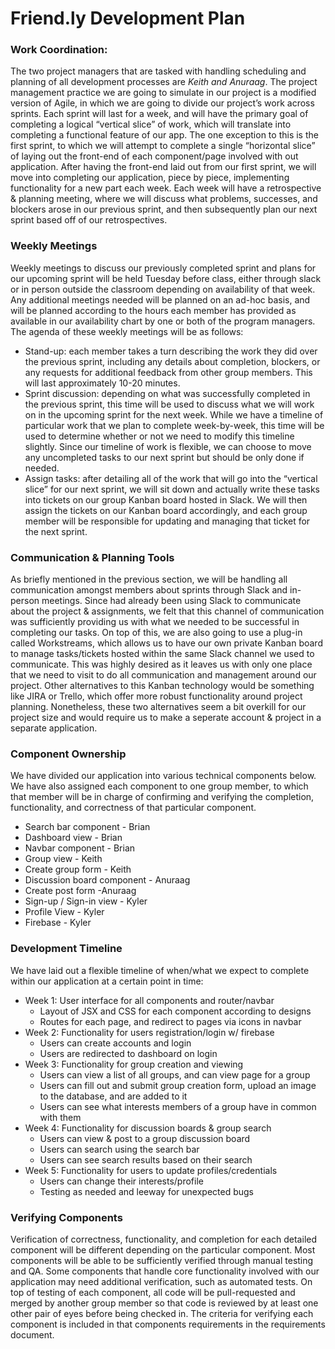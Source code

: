 # Friend.ly Development Plan

### Work Coordination:
The two project managers that are tasked with handling scheduling and planning of all development processes are *Keith and Anuraag*.
The project management practice we are going to simulate in our project is a modified version of Agile, in which we are going to divide our project’s work across sprints. Each sprint will last for a week, and will have the primary goal of completing a logical “vertical slice” of work, which will translate into completing a functional feature of our app. The one exception to this is the first sprint, to which we will attempt to complete a single “horizontal slice” of laying out the front-end of each component/page involved with out application. After having the front-end laid out from our first sprint, we will move into completing our application, piece by piece, implementing functionality for a new part each week. Each week will have a retrospective & planning meeting, where we will discuss what problems, successes, and blockers arose in our previous sprint, and then subsequently plan our next sprint based off of our retrospectives. 

### Weekly Meetings
Weekly meetings to discuss our previously completed sprint and plans for our upcoming sprint will be held Tuesday before class, either through slack or in person outside the classroom depending on availability of that week. Any additional meetings needed will be planned on an ad-hoc basis, and will be planned according to the hours each member has provided as available in our availability chart by one or both of the program managers.
The agenda of these weekly meetings will be as follows:
- Stand-up: each member takes a turn describing the work they did over the previous sprint, including any details about completion, blockers, or any requests for additional feedback from other group members. This will last approximately 10-20 minutes.
- Sprint discussion: depending on what was successfully completed in the previous sprint, this time will be used to discuss what we will work on in the upcoming sprint for the next week. While we have a timeline of particular work that we plan to complete week-by-week, this time will be used to determine whether or not we need to modify this timeline slightly. Since our timeline of work is flexible, we can choose to move any uncompleted tasks to our next sprint but should be only done if needed.
- Assign tasks: after detailing all of the work that will go into the “vertical slice” for our next sprint, we will sit down and actually write these tasks into tickets on our group Kanban board hosted in Slack. We will then assign the tickets on our Kanban board accordingly, and each group member will be responsible for updating and managing that ticket for the next sprint.

### Communication & Planning Tools
As briefly mentioned in the previous section, we will be handling all communication amongst members about sprints through Slack and in-person meetings. Since had already been using Slack to communicate about the project & assignments, we felt that this channel of communication was sufficiently providing us with what we needed to be successful in completing our tasks. On top of this, we are also going to use a plug-in called Workstreams, which allows us to have our own private Kanban board to manage tasks/tickets hosted within the same Slack channel we used to communicate. This was highly desired as it leaves us with only one place that we need to visit to do all communication and management around our project. Other alternatives to this Kanban technology would be something like JIRA or Trello, which offer more robust functionality around project planning. Nonetheless, these two alternatives seem a bit overkill for our project size and would require us to make a seperate account & project in a separate application.

### Component Ownership
We have divided our application into various technical components below. We have also assigned each component to one group member, to which that member will be in charge of confirming and verifying the completion, functionality, and correctness of that particular component.
* Search bar component - Brian
* Dashboard view - Brian
* Navbar component - Brian
* Group view - Keith
* Create group form - Keith
* Discussion board component - Anuraag
* Create post form -Anuraag
* Sign-up / Sign-in view - Kyler
* Profile View - Kyler
* Firebase - Kyler

### Development Timeline
We have laid out a flexible timeline of when/what we expect to complete within our application at a certain point in time:
* Week 1: User interface for all components and router/navbar
    - Layout of JSX and CSS for each component according to designs
    - Routes for each page, and redirect to pages via icons in navbar
* Week 2: Functionality for users registration/login w/ firebase
    - Users can create accounts and login
    - Users are redirected to dashboard on login
* Week 3: Functionality for group creation and viewing
    - Users can view a list of all groups, and can view page for a group
    - Users can fill out and submit group creation form, upload an image to the database, and are added to it
    - Users can see what interests members of a group have in common with them
* Week 4: Functionality for discussion boards & group search
    - Users can view & post to a group discussion board
    - Users can search using the search bar
    - Users can see search results based on their search
* Week 5: Functionality for users to update profiles/credentials
    - Users can change their interests/profile
    - Testing as needed and leeway for unexpected bugs

### Verifying Components
Verification of correctness, functionality, and completion for each detailed component will be different depending on the particular component. Most components will be able to be sufficiently verified through manual testing and QA. Some components that handle core functionality involved with our application may need additional verification, such as automated tests. On top of testing of each component, all code will be pull-requested and merged by another group member so that code is reviewed by at least one other pair of eyes before being checked in. The criteria for verifying each component is included in that components requirements in the requirements document.
